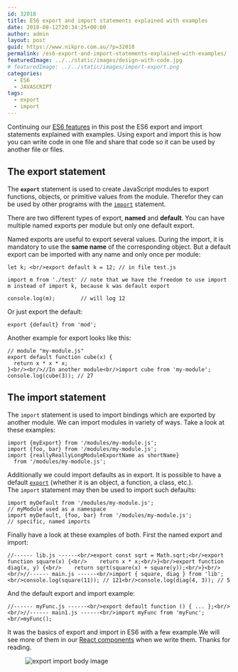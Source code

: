 ```yaml
---
id: 32018
title: ES6 export and import statements explained with examples
date: 2018-08-12T20:34:25+00:00
author: admin
layout: post
guid: https://www.nikpro.com.au/?p=32018
permalink: /es6-export-and-import-statements-explained-with-examples/
featuredImage: ../../static/images/design-with-code.jpg
# featuredImage: ../../static/images/import-export.png
categories:
  - ES6
  - JAVASCRIPT
tags:
  - export
  - import
---
```

Continuing our [ES6 features](https://www.nikpro.com.au/all-you-need-to-know-about-arrow-functions-in-javascript/) in this post the ES6 export and import statements explained with examples. Using export and import this is how you can write code in one file and share that code so it can be used by another file or files.

## The export statement

The **`export`** statement is used to create JavaScript modules to export functions, objects, or primitive values from the module. Therefor they can be used by other programs with the [`import`](https://developer.mozilla.org/en-US/docs/Web/JavaScript/Reference/Statements/import) statement.

There are two different types of export, **named** and **default**. You can have multiple named exports per module but only one default export.

Named exports are useful to export several values. During the import, it is mandatory to use the **same name** of the corresponding object. But a default export can be imported with any name and only once per module:


```
let k; <br/>export default k = 12; // in file test.js

import m from './test' // note that we have the freedom to use import m instead of import k, because k was default export

console.log(m);        // will log 12
```


Or just export the default:


```
export {default} from 'mod';

```


Another example for export looks like this:


```
// module "my-module.js"
export default function cube(x) {
  return x * x * x;
}<br/><br/>//In another module<br/>import cube from 'my-module';
console.log(cube(3)); // 27
```


## The import statement

The `import` statement is used to import bindings which are exported by another module. We can import modules in variety of ways. Take a look at these examples:


```
import {myExport} from '/modules/my-module.js';
import {foo, bar} from '/modules/my-module.js';
import {reallyReallyLongModuleExportName as shortName}
  from '/modules/my-module.js';
```


Additionally we could import defaults as in export. It is possible to have a default [`export`](https://developer.mozilla.org/en-US/docs/Web/JavaScript/Reference/Statements/export) (whether it is an object, a function, a class, etc.). The `import` statement may then be used to import such defaults:

```
import myDefault from '/modules/my-module.js';
// myModule used as a namespace
import myDefault, {foo, bar} from '/modules/my-module.js';
// specific, named imports
```


Finally have a look at these examples of both. First the named export and import:


```
//------ lib.js ------<br/>export const sqrt = Math.sqrt;<br/>export function square(x) {<br/>    return x * x;<br/>}<br/>export function diag(x, y) {<br/>    return sqrt(square(x) + square(y));<br/>}<br/><br/>//------ main.js ------<br/>import { square, diag } from 'lib';<br/>console.log(square(11)); // 121<br/>console.log(diag(4, 3)); // 5
```


And the default export and import example:


```
//------ myFunc.js ------<br/>export default function () { ... };<br/><br/>//------ main1.js ------<br/>import myFunc from 'myFunc';<br/>myFunc();
```


It was the basics of export and import in ES6 with a few example.We will see more of them in our [React components](https://www.nikpro.com.au/react-component-building-blocks-simple-explanation-part-1/) when we write them. Thanks for reading.<figure class="wp-block-image">

<img src="https://www.nikpro.com.auimport-export-image.jpeg" alt="export import body image" class="wp-image-32019" srcset="https://testgatsby.localimport-export-image.jpeg 1276w, https://testgatsby.localimport-export-image-300x160.jpeg 300w, https://testgatsby.localimport-export-image-768x410.jpeg 768w, https://testgatsby.localimport-export-image-1024x547.jpeg 1024w" sizes="(max-width: 1276px) 100vw, 1276px" /> </figure>